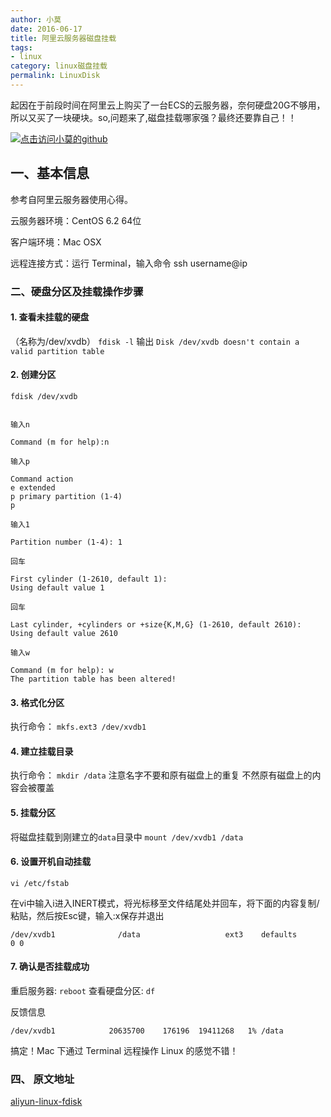 ```yaml
---
author: 小莫
date: 2016-06-17
title: 阿里云服务器磁盘挂载
tags:
- linux
category: linux磁盘挂载
permalink: LinuxDisk
---
```

起因在于前段时间在阿里云上购买了一台ECS的云服务器，奈何硬盘20G不够用，所以又买了一块硬块。so,问题来了,磁盘挂载哪家强？最终还要靠自己！！

<!--more-->
[![点击访问小莫的github](http://xiaomo.info/static/images/linux.png)](https://github.com/syoubaku)
## 一、基本信息

参考自阿里云服务器使用心得。

云服务器环境：CentOS 6.2 64位

客户端环境：Mac OSX

远程连接方式：运行 Terminal，输入命令 ssh username@ip

### 二、硬盘分区及挂载操作步骤

#### 1. 查看未挂载的硬盘
（名称为/dev/xvdb）
`fdisk -l`
输出
`Disk /dev/xvdb doesn't contain a valid partition table`

#### 2. 创建分区

`fdisk /dev/xvdb`

```

输入n

Command (m for help):n

输入p

Command action
e extended
p primary partition (1-4)
p

输入1

Partition number (1-4): 1

回车

First cylinder (1-2610, default 1):
Using default value 1

回车

Last cylinder, +cylinders or +size{K,M,G} (1-2610, default 2610):
Using default value 2610

输入w

Command (m for help): w
The partition table has been altered!
```

#### 3. 格式化分区

 执行命令： `mkfs.ext3 /dev/xvdb1`

#### 4. 建立挂载目录

执行命令： `mkdir /data`  注意名字不要和原有磁盘上的重复  不然原有磁盘上的内容会被覆盖

#### 5. 挂载分区

将磁盘挂载到刚建立的`data`目录中   `mount /dev/xvdb1 /data`

#### 6. 设置开机自动挂载

`vi /etc/fstab`

在vi中输入i进入INERT模式，将光标移至文件结尾处并回车，将下面的内容复制/粘贴，然后按Esc键，输入:x保存并退出

```
/dev/xvdb1              /data                   ext3    defaults        0 0
```

#### 7. 确认是否挂载成功

重启服务器: `reboot`
查看硬盘分区: `df`



反馈信息

```
/dev/xvdb1            20635700    176196  19411268   1% /data
```

搞定！Mac 下通过 Terminal 远程操作 Linux 的感觉不错！

### 四、 原文地址
[aliyun-linux-fdisk](http://www.cnblogs.com/dudu/archive/2012/12/07/aliyun-linux-fdisk.html)
